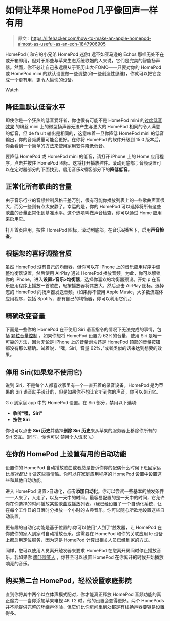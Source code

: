 # 如何让苹果 HomePod 几乎像回声一样有用

> 原文：<https://lifehacker.com/how-to-make-an-apple-homepod-almost-as-useful-as-an-ech-1847906905>

HomePod ( 和它的小兄弟 HomePod 迷你) 远不如亚马逊的 Echos 那样无处不在或开箱即用，但对于那些与苹果生态系统联姻的人来说，它们是完美的智能扬声器。然而，你不必让自己永远屈从于亚历山大·FOMO——只要对你的 HomePod 或 HomePod mini 的默认设置做一些调整(和一些创造性思维)，你就可以把它变成一个更有用、更令人愉快的设备。

Watch

## 降低重默认低音水平

即使你是一个狂热的低音爱好者，你也很有可能不是 HomePod mini 的[过度低音效果](https://www.reddit.com/r/HomePod/comments/hk11b5/controlling_homepod_bass/) 的粉丝 mini 上的微型扬声器无法产生与更大的 HomePod 相同的令人满意的低音，但 de fa ult 输出是相同的，这意味着一旦你降低 HomePod mini 的低音输出，你的音频质量可能会更好。在你将 HomePod 的软件升级到 15.0 版本后，你会看到一个简单的方法来使用家用软件降低低音。

要降低 HomePod 或 HomePod mini 的低音，请打开 iPhone 上的 Home 应用程序，点击并按住 HomePod 图标。这将打开播放控件。滚动到底部；音频设置可以在定时器部分的下面找到。启用音乐&播客部分下的**降低低音**。

## 正常化所有歌曲的音量

由于音乐行业的音频控制风格千差万别，很有可能你播放列表上的一些歌曲声音很大，而另一些则有点太安静了。幸运的是，你的 HomePod 可以选择将所有这些歌曲的音量正常化到基准水平。这个选项叫做声音检查，你可以通过 Home 应用来启用它。

打开首页应用，按住 HomePod 图标，滚动到底部。在音乐&播客下，启用**声音检查**。

## 根据您的喜好调整音质

虽然 HomePod 没有自己的均衡器，但你可以在 iPhone 上的音乐应用程序中调整均衡器设置，然后使用 AirPlay 通过 HomePod 播放音频。为此，你可以解锁你的 iPhone，进入**设置>音乐>均衡器**，选择你喜欢的均衡器预设。开始 p 在音乐应用程序上播放一首歌曲，轻按播放器将其放大，然后点击 AirPlay 图标。选择您的 HomePod 向扬声器发送音频。(如果你不使用 Apple Music，大多数流媒体应用程序，包括 Spotify、都有自己的均衡器，你可以利用它们。)

## 精确改变音量

下面是一些你的 HomePod 在不使用 Siri 语音指令的情况下无法完成的事情，包括 [颗粒音量控制](https://lifehacker.com/how-to-get-the-best-volume-control-on-apples-homepod-1823461632) 。如果你想将 HomePod 设置为 62%的音量，使用 Siri 是唯一可靠的方法，因为无论是 iPhone 上的音量滑块还是 HomePod 顶部的音量按钮都没有那么精确。试着说，“嘿，Siri，音量 62%，”或者类似的话来达到想要的效果。

## 停用 Siri(如果您不使用它)

说到 Siri，不是每个人都喜欢家里有一个一直开着的录音设备。HomePod 是为苹果的 Siri 语音助手设计的，但是如果你不想让它听到你的声音，你可以关闭它。

G o 到家庭 app 中的 HomePod 设置。在 Siri 部分，禁用以下选项:

*   **收听“嘿，Siri”**
*   **按住 Siri**

你也可以点击 **Siri 历史**并选择**删除 Siri 历史**来从苹果的服务器上移除你所有的 Siri 交互。(同时，你也可以 [禁用个人请求](https://lifehacker.com/the-first-thing-you-should-do-with-your-homepod-is-turn-1822770847) )。)

## 在你的 HomePod 上设置有用的自动功能

设置你的 HomePod 自动播放歌曲或者总是告诉你你的配偶什么时候下班回家远比*每次都让* it 做这些事情酷。你可以在家庭应用程序的 HomePod 设置中设置这些和其他自动功能。

进入 HomePod 设置>自动化，点击**添加自动化**。你可以尝试一些基本的触发条件——人来了，人走了，以及一天中的时间。最容易配置的是一天中的时间，它允许你在你选择的时间播放某些歌曲或播放列表。(我已经设置了一个自动化系统，让在每个工作日的日落时分播放一个小时的古典音乐。你可以随心所欲地设置这些自动装置。

更有趣的自动化功能是基于位置的:你可以使用“人到了”触发器，让 HomePod 在你或你的家人到家时自动播放音乐。这需要在 HomePod 和你的关联应用 le 设备上都启用定位服务，因为这是 HomePod 计算出相关人员已经到家的方式。

同样，您可以使用人员离开触发器来要求 HomePod 在您离开房间时停止播放音乐。我如果你 [想吓唬某人](https://lifehacker.com/how-to-haunt-your-house-using-smart-speakers-1847857220) ，你甚至可以设置 HomePod 在你离开的时候开始播放响亮的音乐。

## 购买第二台 HomePod，轻松设置家庭影院

直到你将其中两个以立体声模式配对，你才能真正释放 HomePod 音频功能的真正魔力——当你添加苹果电视 4K T2 时，他的设置会变得更好。两个 HomePods 并不能提供完整的环绕声体验，但它们比你房间里到处都是有线扬声器要容易设置得多。